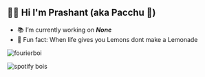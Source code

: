 ## 👨‍🔬 Hi I'm Prashant (aka Pacchu 🎍)

- 📚 I’m currently working on ***None***
- 🍫 Fun fact: When life gives you Lemons dont make a Lemonade

![fourierboi](https://user-images.githubusercontent.com/37984032/123756595-b53bd700-d8da-11eb-98ff-64143874c02f.gif)

![spotify bois](https://now-playing-profile-boua5vedb.vercel.app/now-playing)
